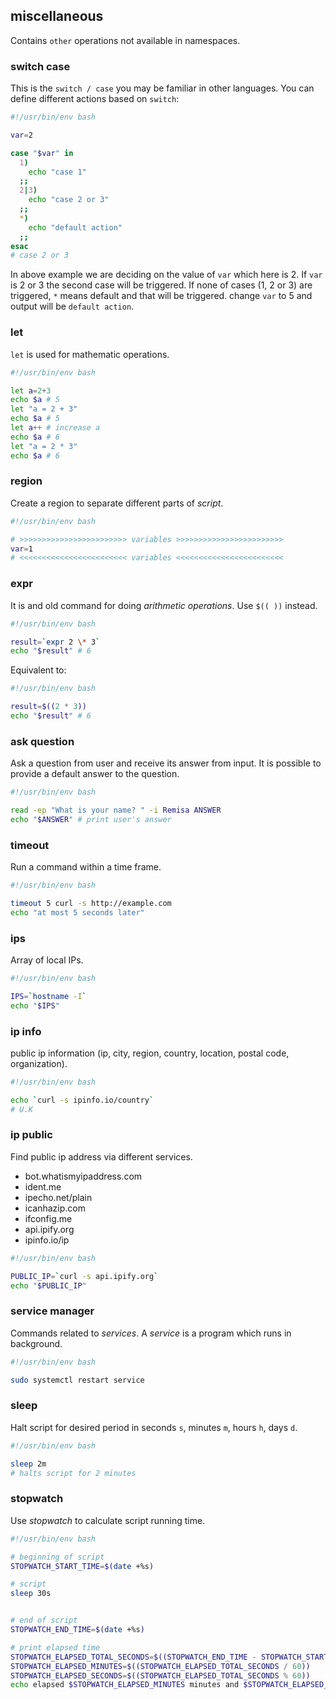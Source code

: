 ## miscellaneous

Contains `other` operations not available in namespaces.

### switch case

This is the `switch / case` you may be familiar in other languages. You can define different actions based on `switch`:

```bash
#!/usr/bin/env bash

var=2

case "$var" in
  1)
    echo "case 1"
  ;;
  2|3)
    echo "case 2 or 3"
  ;;
  *)
    echo "default action"
  ;;
esac
# case 2 or 3
```

In above example we are deciding on the value of `var` which here is 2. If `var` is 2 or 3 the second case will be triggered. If none of cases (1, 2 or 3) are triggered, `*` means default and that will be triggered. change `var` to 5 and output will be `default action`.

### let

`let` is used for mathematic operations.

```bash
#!/usr/bin/env bash

let a=2+3
echo $a # 5
let "a = 2 + 3"
echo $a # 5
let a++ # increase a
echo $a # 6
let "a = 2 * 3"
echo $a # 6
```

### region

Create a region to separate different parts of *script*.

```bash
#!/usr/bin/env bash

# >>>>>>>>>>>>>>>>>>>>>>>> variables >>>>>>>>>>>>>>>>>>>>>>>>
var=1
# <<<<<<<<<<<<<<<<<<<<<<<< variables <<<<<<<<<<<<<<<<<<<<<<<<
```

### expr

It is and old command for doing *arithmetic operations*. Use `$(( ))` instead.

```bash
#!/usr/bin/env bash

result=`expr 2 \* 3`
echo "$result" # 6
```

Equivalent to:

```bash
#!/usr/bin/env bash

result=$((2 * 3))
echo "$result" # 6
```

### ask question

Ask a question from user and receive its answer from input. It is possible to provide a default answer to the question.

```bash
#!/usr/bin/env bash

read -ep "What is your name? " -i Remisa ANSWER
echo "$ANSWER" # print user's answer
```

### timeout

Run a command within a time frame.

```bash
#!/usr/bin/env bash

timeout 5 curl -s http://example.com
echo "at most 5 seconds later"
```

### ips

Array of local IPs.

```bash
#!/usr/bin/env bash

IPS=`hostname -I`
echo "$IPS"
```

### ip info

public ip information (ip, city, region, country, location, postal code, organization).

```bash
#!/usr/bin/env bash

echo `curl -s ipinfo.io/country`
# U.K
```

### ip public

Find public ip address via different services.

- bot.whatismyipaddress.com
- ident.me
- ipecho.net/plain
- icanhazip.com
- ifconfig.me
- api.ipify.org
- ipinfo.io/ip

```bash
#!/usr/bin/env bash

PUBLIC_IP=`curl -s api.ipify.org`
echo "$PUBLIC_IP"
```

### service manager

Commands related to *services*. A *service* is a program which runs in background.

```bash
#!/usr/bin/env bash

sudo systemctl restart service
```

### sleep

Halt script for desired period in seconds `s`, minutes `m`, hours `h`, days `d`.

```bash
#!/usr/bin/env bash

sleep 2m
# halts script for 2 minutes
```

### stopwatch

Use *stopwatch* to calculate script running time.

```bash
#!/usr/bin/env bash

# beginning of script
STOPWATCH_START_TIME=$(date +%s)

# script
sleep 30s


# end of script
STOPWATCH_END_TIME=$(date +%s)

# print elapsed time
STOPWATCH_ELAPSED_TOTAL_SECONDS=$((STOPWATCH_END_TIME - STOPWATCH_START_TIME))
STOPWATCH_ELAPSED_MINUTES=$((STOPWATCH_ELAPSED_TOTAL_SECONDS / 60))
STOPWATCH_ELAPSED_SECONDS=$((STOPWATCH_ELAPSED_TOTAL_SECONDS % 60))
echo elapsed $STOPWATCH_ELAPSED_MINUTES minutes and $STOPWATCH_ELAPSED_SECONDS seconds
```